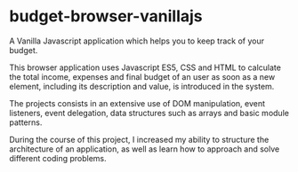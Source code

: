 # budget-browser-vanillajs
A Vanilla Javascript application which helps you to keep track of your budget.

This browser application uses Javascript ES5, CSS and HTML to calculate the total income, expenses and final budget of an user as soon as a new element, including its description and value, is introduced in the system.

The projects consists in an extensive use of DOM manipulation, event listeners, event delegation, data structures such as arrays and basic module patterns.

During the course of this project, I increased my ability to structure the architecture of an application, as well as learn how to approach and solve different coding problems.
